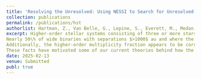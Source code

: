 ```yaml
---
title: 'Resolving the Unresolved: Using NESSI to Search for Unresolved Companions in Low-mass Disk Wide Binaries'
collection: publications
permalink: /publications/hst
authorlist: Hartman, Z., Van Belle, G., Lepine, S., Everett, M., Medan, I.
excerpt: Higher-order stellar systems consisting of three or more stars are not an uncommon occurrence in the Galaxy. 
Nearly 50\% of wide binaries with separations $>1000$ au and where the primary star is a solar-type star are actually higher-order multiples with one component being a close binary. 
Additionally, the higher-order multiplicity fraction appears to be correlated with the physical separation of the widest component.
These facts have motivated some of our current theories behind how the widest stellar systems formed, which can have separations on the order of or larger than protostellar cores. However, it is unclear if the correlation between wide binary separation and higher-order multiplicity extends to low-mass binaries. We present initial results of an ongoing speckle imaging of nearby low-mass wide binaries. We find an overall higher-order multiplicity fraction for our sample of $40.0\% \pm 10.6\%$. If we include systems where \textit{Gaia} indicates that a companion is likely present, this fraction increases to $58.0\% \pm 13.5\%$. This is consistent with previous results from both higher-mass stars and a previous result for low-mass wide binaries. However, we do not detect the expected increase in higher-order multiplicity fraction with separation, as was seen with previous studies. We briefly explore why higher-order multiplicity statistics could be different in low-mass stars, and what the significance might be for models of wide binary formation.
date: 2025-02-13
venue: Submitted
publ: true
---
```

